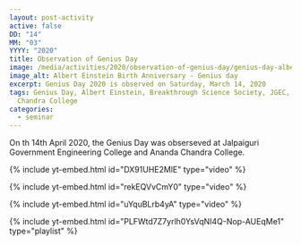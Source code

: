 ```yaml
---
layout: post-activity
active: false
DD: "14"
MM: "03"
YYYY: "2020"
title: Observation of Genius Day
image: /media/activities/2020/observation-of-genius-day/genius-day-albert-einstein.png
image_alt: Albert Einstein Birth Anniversary - Genius day
excerpt: Genius Day 2020 is observed on Saturday, March 14, 2020
tags: Genius Day, Albert Einstein, Breakthrough Science Society, JGEC, Ananda
  Chandra College
categories:
  - seminar
---
```

On th 14th April 2020, the Genius Day was obserseved at Jalpaiguri Government Engineering College and Ananda Chandra College.

{% include yt-embed.html id="DX91UHE2MlE" type="video" %}

{% include yt-embed.html id="rekEQVvCmY0" type="video" %}

{% include yt-embed.html id="uYquBLrb4yA" type="video" %}

{% include yt-embed.html id="PLFWtd7Z7yrlh0YsVqNI4Q-Nop-AUEqMe1" type="playlist" %}